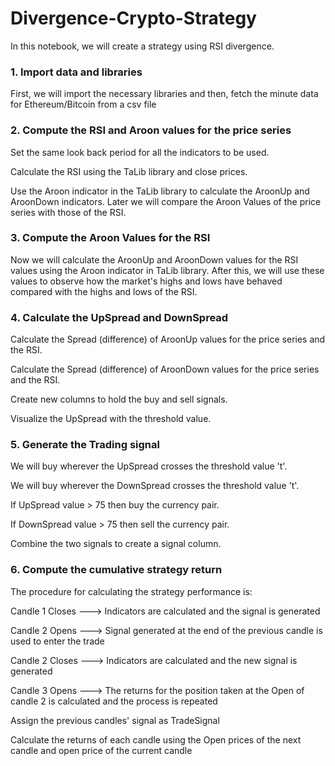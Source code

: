 # Divergence-Crypto-Strategy
In this notebook, we will create a strategy using RSI divergence.

### 1. Import data and libraries
First, we will import the necessary libraries and then, fetch the minute data for Ethereum/Bitcoin from a csv file

### 2. Compute the RSI and Aroon values for the price series
Set the same look back period for all the indicators to be used.

Calculate the RSI using the TaLib library and close prices.

Use the Aroon indicator in the TaLib library to calculate the AroonUp and AroonDown indicators. Later we will compare the Aroon Values of the price series with those of the RSI.

### 3. Compute the Aroon Values for the RSI
Now we will calculate the AroonUp and AroonDown values for the RSI values using the Aroon indicator in TaLib library. After this, we will use these values to observe how the market's highs and lows have behaved compared with the highs and lows of the RSI.

### 4. Calculate the UpSpread and DownSpread
Calculate the Spread (difference) of AroonUp values for the price series and the RSI.

Calculate the Spread (difference) of AroonDown values for the price series and the RSI.

Create new columns to hold the buy and sell signals.

Visualize the UpSpread with the threshold value.

### 5. Generate the Trading signal
We will buy wherever the UpSpread crosses the threshold value 't'.

We will buy wherever the DownSpread crosses the threshold value 't'.

If UpSpread value > 75 then buy the currency pair.

If DownSpread value > 75 then sell the currency pair.

Combine the two signals to create a signal column.

### 6. Compute the cumulative strategy return
The procedure for calculating the strategy performance is:

Candle 1 Closes ---> Indicators are calculated and the signal is generated

Candle 2 Opens ---> Signal generated at the end of the previous candle is used to enter the trade

Candle 2 Closes ---> Indicators are calculated and the new signal is generated

Candle 3 Opens ---> The returns for the position taken at the Open of candle 2 is calculated and the process is repeated

Assign the previous candles' signal as TradeSignal

Calculate the returns of each candle using the Open prices of the next candle and open price of the current candle
